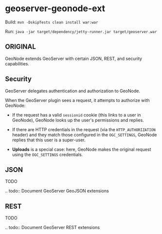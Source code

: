 geoserver-geonode-ext
=====================

Build: `mvn -DskipTests clean install war:war`

Run: `java -jar target/dependency/jetty-runner.jar target/geoserver.war`

ORIGINAL
--------

GeoNode extends GeoServer with certain JSON, REST, and security capabilities.

Security
--------

GeoServer delegates authentication and authorization to GeoNode.

When the GeoServer plugin sees a request, it attempts to authorize with
GeoNode:

- If the request has a valid `sessionid` cookie (this links to a user in
  GeoNode), GeoNode looks up the user's permissions and replies.

- If there are HTTP credentials in the request (via the `HTTP_AUTHORIZATION`
  header) and they match those configured in the `OGC_SETTINGS`,
  GeoNode replies that this user is a super-user.

- **Uploads** is a special case: here, GeoNode makes the original request
  using the `OGC_SETTINGS` credentials.

JSON
----

TODO

.. todo:: Document GeoServer GeoJSON extensions

REST
----

TODO

.. todo:: Document GeoServer REST extensions
